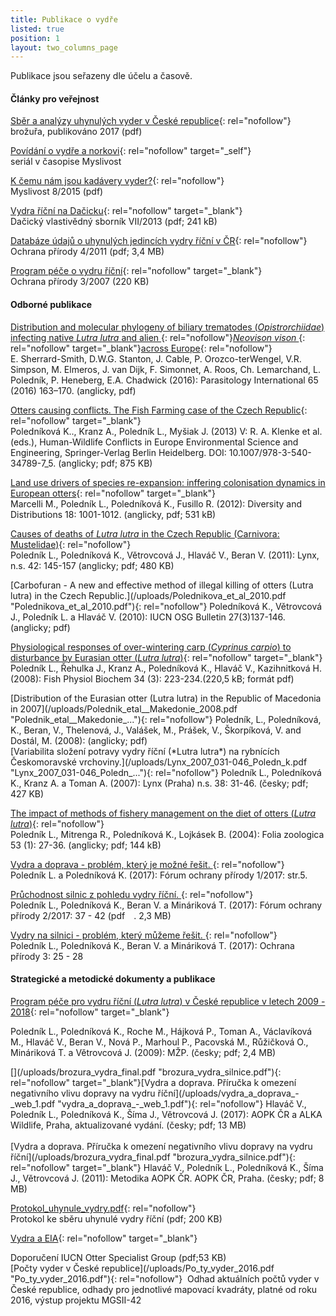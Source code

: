 ```yaml
---
title: Publikace o vydře
listed: true
position: 1
layout: two_columns_page
---
```

Publikace jsou seřazeny dle účelu a časově.

#### Články pro veřejnost

[Sběr a analýzy uhynulých vyder v České
republice](/uploads/ALKA_-_Sb_r_a_anal_zy_vyder_-_web.pdf
"ALKA_-_Sb_r_a_anal_zy_vyd..."){: rel="nofollow"}   
brožuřa, publikováno 2017 (pdf)



[Povídání o vydře a norkovi][1]{: rel="nofollow" target="_self"}  
seriál v časopise Myslivost

[K čemu nám jsou kadávery
vyder?](/uploads/Myslivost_Vydra_2015_FINAL.pdf
"Myslivost_Vydra_2015"){: rel="nofollow"}  
Myslivost 8/2015 (pdf)

[Vydra říční na Dačicku](/uploads/Da_icko_11_polednikova_vydra.pdf
"Vydra_Dacicko"){: rel="nofollow" target="_blank"}  
Dačický vlastivědný sborník VII/2013 (pdf; 241 kB)

[Databáze údajů o uhynulých jedincích vydry říční v
ČR](/uploads/ochrana_prirody_databaze_vyder.pdf
"ochrana_prirody_databaze"){: rel="nofollow"}  
Ochrana přírody 4/2011 (pdf; 3,4 MB)

 [Program péče o vydru říční](/uploads/vydra_000496.pdf "vydra_000496.pdf"){: rel="nofollow" target="_blank"}  
Ochrana přírody 3/2007 (220 KB)<div markdown="1">

#### Odborné publikace

[Distribution and molecular phylogeny of biliary trematodes
(*Opistrorchiidae*) infecting native <i>Lutra lutra </i>and alien
](/uploads/parasitology_2016_1-s2.0-S1383576915001919-main.pdf
"parasitology_2016_1-s2.0-..."){: rel="nofollow"}[<i>Neovison vison
</i>](/uploads/parasitology_2016_1-s2.0-S1383576915001919-main.pdf
"parasitology_2016_1-s2.0-..."){: rel="nofollow" target="_blank"}[across
Europe](/uploads/parasitology_2016_1-s2.0-S1383576915001919-main.pdf
"parasitology_2016_1-s2.0-..."){: rel="nofollow"}  
E. Sherrard-Smith, D.W.G. Stanton, J. Cable, P. Orozco-terWengel, V.R.
Simpson, M. Elmeros, J. van Dijk, F. Simonnet, A. Roos, Ch. Lemarchand,
L. Poledník, P. Heneberg, E.A. Chadwick (2016): Parasitology
International 65 (2016) 163–170. (anglicky, pdf)

[Otters causing conflicts. The Fish Farming case of the Czech
Republic](/uploads/RAP_139211_1_En_5_Chapter_OnlinePDF.pdf
"otters_causing_conflicts"){: rel="nofollow" target="_blank"}  
Poledníková K.., Kranz A., Poledník L., Myšiak J. (2013) V: R. A. Klenke
et al. (eds.), Human-Wildlife Conflicts in Europe Environmental Science
and Engineering, Springer-Verlag Berlin Heidelberg. DOI:
10.1007/978-3-540-34789-7\_5. (anglicky; pdf; 875 KB)

[Land use drivers of species re-expansion: inffering colonisation
dynamics in European
otters](/uploads/Marcelli_et_al_inferring_colonization_dinamycs_otters_Czechia.pdf
"Marcelli_et_al"){: rel="nofollow" target="_blank"}  
Marcelli M., Poledník L., Poledníková K., Fusillo R. (2012): Diversity
and Distributions 18: 1001-1012. (anglicky, pdf; 531 kB)

[Causes of deaths of <i>Lutra lutra </i>in the Czech Republic
(Carnivora: Mustelidae)](/uploads/Lynx_2011_145-157_Poledn_k.pdf
"Lynx_2011_příčiny smrti"){: rel="nofollow"}  
Poledník L., Poledníková K., Větrovcová J., Hlaváč V., Beran V. (2011):
Lynx, n.s. 42: 145-157 (anglicky; pdf; 480 KB)

<div>
<div class="margin" markdown="1">
[Carbofuran - A new and effective method of illegal killing of otters
(Lutra lutra) in the Czech
Republic.](/uploads/Polednikova_et_al_2010.pdf
"Polednikova_et_al_2010.pdf"){: rel="nofollow"}  
Poledníková K., Větrovcová J., Poledník L. a Hlaváč V. (2010): IUCN OSG
Bulletin 27(3)137-146. (anglicky; pdf)

[Physiological responses of over-wintering carp (*Cyprinus carpio*) to
disturbance by Eurasian otter (*Lutra
lutra*)](/uploads/Polednik_stress_final.pdf
"Polednik_stress_final.pdf"){: rel="nofollow" target="_blank"}  
Poledník L., Řehulka J., Kranz A., Poledníková K., Hlaváč V.,
Kazihnitková H. (2008): Fish Physiol Biochem 34 (3): 223-234.(220,5 kB;
formát pdf)

</div>
</div>
<div>
<div class="margin" markdown="1">
[Distribution of the Eurasian otter (Lutra lutra) in the Republic of
Macedonia in 2007](/uploads/Polednik_etal__Makedonie_2008.pdf
"Polednik_etal__Makedonie_..."){: rel="nofollow"}  
Poledník, L., Poledníková, K., Beran, V., Thelenová, J., Valášek, M.,
Prášek, V., Škorpíková, V. and Dostál, M. (2008): (anglicky; pdf)

</div>
</div>
[Variabilita složení potravy vydry říční (*Lutra lutra*) na rybnících
Českomoravské vrchoviny.](/uploads/Lynx_2007_031-046_Poledn_k.pdf
"Lynx_2007_031-046_Poledn_..."){: rel="nofollow"}  
Poledník L., Poledníková K., Kranz A. a Toman A. (2007): Lynx (Praha)
n.s. 38: 31-46. (česky; pdf; 427 KB)

[The impact of methods of fishery management on the diet of otters
(*Lutra lutra*)](/uploads/Polednik_Foliazoo_p1769.pdf
"Polednik_Foliazoo_p1769.pdf"){: rel="nofollow"}  
Poledník L., Mitrenga R., Poledníková K., Lojkásek B. (2004): Folia
zoologica 53 (1): 27-36. (anglicky; pdf; 144 kB)

[Vydra a doprava - problém, který je možné
řešit. ](/uploads/11-vydra-a-doprava-problem-ktery-je-mozne-resit.pdf
"11-vydra-a-doprava-proble..."){: rel="nofollow"}  
Poledník L. a Poledníková K. (2017): Fórum ochrany přírody 1/2017:
str.5.

[Průchodnost silnic z pohledu vydry
říční. ](/uploads/12-pruchodnost-silnic-z-pohledu-vydry-ricni.pdf
"12-pruchodnost-silnic-z-p..."){: rel="nofollow"}  
Poledník L., Poledníková K., Beran V. a Mináriková T. (2017): Fórum
ochrany přírody 2/2017: 37 - 42 (pdf . 2,3 MB) 

[Vydry na silnici - problém, který můžeme
řešit. ](/uploads/OP_03_2017_vydry.pdf "OP_03_2017_vydry.pdf"){:
rel="nofollow"}  
Poledník L., Poledníková K., Beran V. a Mináriková T. (2017): Ochrana
přírody 3: 25 - 28

#### Strategické a metodické dokumenty a publikace

[Program péče pro vydru říční (*Lutra lutra*) v České republice v letech
2009 - 2018](/uploads/program-pece-pro-vydru-ricni-2009-2018.pdf
"program-pece-pro-vydru"){: rel="nofollow" target="_blank"}

Poledník L., Poledníková K., Roche M., Hájková P., Toman A., Václavíková
M., Hlaváč V., Beran V., Nová P., Marhoul P., Pacovská M., Růžičková O.,
Mináriková T. a Větrovcová J. (2009): MŽP. (česky; pdf; 2,4 MB)
<div>

</div>
<div>
[](/uploads/brozura_vydra_final.pdf "brozura_vydra_silnice.pdf"){:
rel="nofollow" target="_blank"}[Vydra a doprava. Příručka k omezení
negativního vlivu dopravy na vydru
říční](/uploads/vydra_a_doprava_-_web_1.pdf
"vydra_a_doprava_-_web_1.pdf"){: rel="nofollow"}  
Hlaváč V., Poledník L., Poledníková K., Šíma J., Větrovcová J. (2017):
AOPK ČR a ALKA Wildlife, Praha, aktualizované vydání. (česky; pdf; 13
MB) 
</div>
<div>
 
<div>
<div markdown="1">
[Vydra a doprava. Příručka k omezení negativního vlivu dopravy na vydru
říční](/uploads/brozura_vydra_final.pdf "brozura_vydra_silnice.pdf"){:
rel="nofollow" target="_blank"}  
Hlaváč V., Poledník L., Poledníková K., Šíma J., Větrovcová J. (2011):
Metodika AOPK ČR. AOPK ČR, Praha. (česky; pdf; 8 MB)

[Protokol_uhynule_vydry.pdf](/uploads/Protokol_uhynule_vydry.pdf
"Protokol_uhynule_vydry.pdf"){: rel="nofollow"}  
Protokol ke sběru uhynulé vydry říční (pdf; 200 KB)

[Vydra a EIA](/uploads/iucnosg_doporuceni_vydra.pdf
"iucnosg_doporuceni_vydra.pdf"){: rel="nofollow" target="_blank"}
</div>
<div>
Doporučení IUCN Otter Specialist Group (pdf;53 KB)
</div>
<div>

<div markdown="1">
<div>
<div class="margin" markdown="1">
[Počty vyder v České republice](/uploads/Po_ty_vyder_2016.pdf
"Po_ty_vyder_2016.pdf"){: rel="nofollow"}   
Odhad aktuálních počtů vyder v České republice, odhady pro jednotlivé
mapovací kvadráty, platné od roku 2016, výstup projektu MGSII-42



</div>
</div>


</div>
</div>
</div>
</div>
</div>



[1]: http://www.vydryonline.cz/vydra/o-vydre/povidani-o-vydre-v-myslivosti "Link: http://www.vydryonline.cz/vydra/o-vydre/povidani-o-vydre-v-myslivosti"

